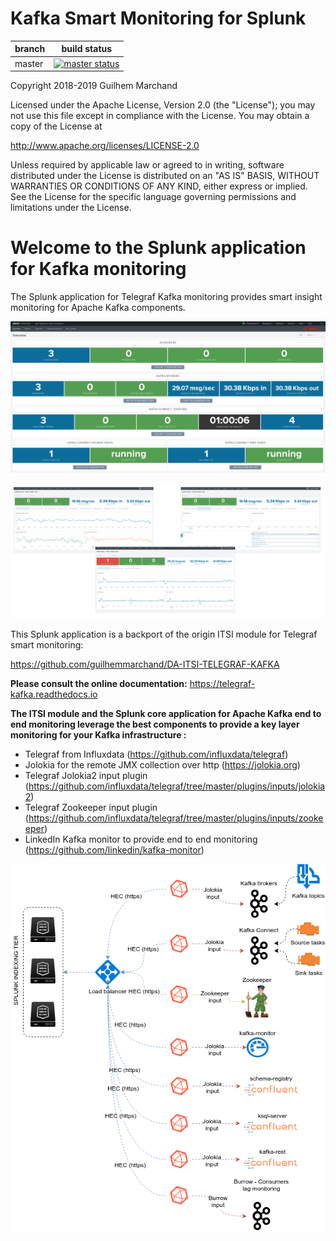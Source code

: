 # Kafka Smart Monitoring for Splunk

| branch | build status |
| ---    | ---          |
| master | [![master status](https://circleci.com/gh/guilhemmarchand/telegraf-kafka/tree/master.svg?style=svg)](https://circleci.com/gh/guilhemmarchand/telegraf-kafka/tree/master)

Copyright 2018-2019 Guilhem Marchand

Licensed under the Apache License, Version 2.0 (the "License");
you may not use this file except in compliance with the License.
You may obtain a copy of the License at

http://www.apache.org/licenses/LICENSE-2.0

Unless required by applicable law or agreed to in writing, software
distributed under the License is distributed on an "AS IS" BASIS,
WITHOUT WARRANTIES OR CONDITIONS OF ANY KIND, either express or implied.
See the License for the specific language governing permissions and
limitations under the License.

# Welcome to the Splunk application for Kafka monitoring

The Splunk application for Telegraf Kafka monitoring provides smart insight monitoring for Apache Kafka components.

![screen1](./docs/img/coremain.png)

![screen1](./docs/img/main1.png)

This Splunk application is a backport of the origin ITSI module for Telegraf smart monitoring:

https://github.com/guilhemmarchand/DA-ITSI-TELEGRAF-KAFKA

**Please consult the online documentation:** https://telegraf-kafka.readthedocs.io

**The ITSI module and the Splunk core application for Apache Kafka end to end monitoring leverage the best components to provide a key layer monitoring for your Kafka infrastructure :**

- Telegraf from Influxdata (https://github.com/influxdata/telegraf)
- Jolokia for the remote JMX collection over http (https://jolokia.org)
- Telegraf Jolokia2 input plugin (https://github.com/influxdata/telegraf/tree/master/plugins/inputs/jolokia2)
- Telegraf Zookeeper input plugin (https://github.com/influxdata/telegraf/tree/master/plugins/inputs/zookeeper)
- LinkedIn Kafka monitor to provide end to end monitoring (https://github.com/linkedin/kafka-monitor)

![screen1](./docs/img/draw.io/overview_diagram.png)
